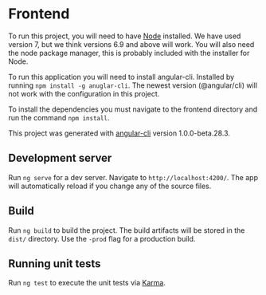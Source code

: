 # Frontend
To run this project, you will need to have [Node](https://nodejs.org/en/) installed. We have used version 7, but we think versions 6.9 and above will work. You will also need the node package manager, this is probably included with the installer for Node.

To run this application you will need to install angular-cli. Installed by running `npm install -g anuglar-cli`. The newest version (@angular/cli) will not work with the configuration in this project.

To install the dependencies you must navigate to the frontend directory and run the command `npm install`.

This project was generated with [angular-cli](https://github.com/angular/angular-cli) version 1.0.0-beta.28.3.

## Development server
Run `ng serve` for a dev server. Navigate to `http://localhost:4200/`. The app will automatically reload if you change any of the source files.

## Build

Run `ng build` to build the project. The build artifacts will be stored in the `dist/` directory. Use the `-prod` flag for a production build.

## Running unit tests

Run `ng test` to execute the unit tests via [Karma](https://karma-runner.github.io).
